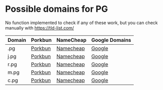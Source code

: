 # Possible domains for PG

No function implemented to check if any of these work, but you can check manually with https://tld-list.com/

| Domain | Porkbun | NameCheap | Google Domains |
|---|---|---|---|
| .pg | [Porkbun](https://porkbun.com/checkout/search?prb=e814663da1&tlds=&idnLanguage=&search=search&q=.pg) | [Namecheap](https://www.namecheap.com/domains/registration/results/?domain=.pg) | [Google](https://domains.google.com/registrar/search?searchTerm=.pg) |
| j.pg | [Porkbun](https://porkbun.com/checkout/search?prb=e814663da1&tlds=&idnLanguage=&search=search&q=j.pg) | [Namecheap](https://www.namecheap.com/domains/registration/results/?domain=j.pg) | [Google](https://domains.google.com/registrar/search?searchTerm=j.pg) |
| r.pg | [Porkbun](https://porkbun.com/checkout/search?prb=e814663da1&tlds=&idnLanguage=&search=search&q=r.pg) | [Namecheap](https://www.namecheap.com/domains/registration/results/?domain=r.pg) | [Google](https://domains.google.com/registrar/search?searchTerm=r.pg) |
| m.pg | [Porkbun](https://porkbun.com/checkout/search?prb=e814663da1&tlds=&idnLanguage=&search=search&q=m.pg) | [Namecheap](https://www.namecheap.com/domains/registration/results/?domain=m.pg) | [Google](https://domains.google.com/registrar/search?searchTerm=m.pg) |
| c.pg | [Porkbun](https://porkbun.com/checkout/search?prb=e814663da1&tlds=&idnLanguage=&search=search&q=c.pg) | [Namecheap](https://www.namecheap.com/domains/registration/results/?domain=c.pg) | [Google](https://domains.google.com/registrar/search?searchTerm=c.pg) |
